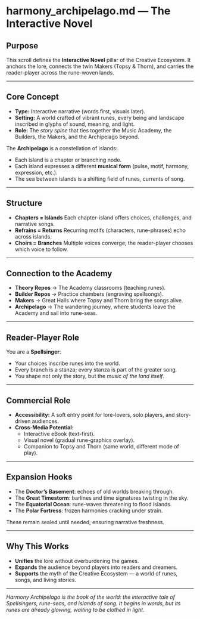 # harmony_archipelago.md — The Interactive Novel

## Purpose

This scroll defines the **Interactive Novel** pillar of the Creative Ecosystem.
It anchors the lore, connects the twin Makers (Topsy & Thorn), and carries the reader-player across the rune-woven lands.

---

## Core Concept

- **Type:** Interactive narrative (words first, visuals later).
- **Setting:** A world crafted of vibrant runes, every being and landscape inscribed in glyphs of sound, meaning, and light.
- **Role:** The *story spine* that ties together the Music Academy, the Builders, the Makers, and the Archipelago beyond.

The **Archipelago** is a constellation of islands:

- Each island is a chapter or branching node.
- Each island expresses a different **musical form** (pulse, motif, harmony, expression, etc.).
- The sea between islands is a shifting field of runes, currents of song.

---

## Structure

- **Chapters = Islands**
  Each chapter-island offers choices, challenges, and narrative songs.
- **Refrains = Returns**
  Recurring motifs (characters, rune-phrases) echo across islands.
- **Choirs = Branches**
  Multiple voices converge; the reader-player chooses which voice to follow.

---

## Connection to the Academy

- **Theory Repos** → The Academy classrooms (teaching runes).
- **Builder Repos** → Practice chambers (engraving spellsongs).
- **Makers** → Great Halls where Topsy and Thorn bring the songs alive.
- **Archipelago** → The wandering journey, where students leave the Academy and sail into rune-seas.

---

## Reader-Player Role

You are a **Spellsinger**:

- Your choices inscribe runes into the world.
- Every branch is a stanza; every stanza is part of the greater song.
- You shape not only the story, but the *music of the land itself*.

---

## Commercial Role

- **Accessibility:** A soft entry point for lore-lovers, solo players, and story-driven audiences.
- **Cross-Media Potential:**
  - Interactive eBook (text-first).
  - Visual novel (gradual rune-graphics overlay).
  - Companion to Topsy and Thorn (same world, different mode of play).

---

## Expansion Hooks

- The **Doctor’s Basement**: echoes of old worlds breaking through.
- The **Great Timestorm**: barlines and time signatures twisting in the sky.
- The **Equatorial Ocean**: rune-waves threatening to flood islands.
- The **Polar Fortress**: frozen harmonies cracking under strain.

These remain sealed until needed, ensuring narrative freshness.

---

## Why This Works

- **Unifies** the lore without overburdening the games.
- **Expands** the audience beyond players into readers and dreamers.
- **Supports** the myth of the Creative Ecosystem — a world of runes, songs, and living stories.

---

*Harmony Archipelago is the book of the world: the interactive tale of Spellsingers, rune-seas, and islands of song. It begins in words, but its runes are already glowing, waiting to be clothed in light.*
